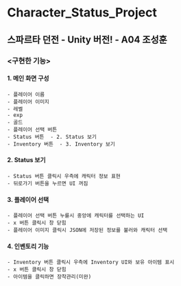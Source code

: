 # Character_Status_Project

## 스파르타 던전 - Unity  버전! - A04 조성훈

### <구현한 기능>
#### 1. 메인 화면 구성
    - 플레이어 이름
    - 플레이어 이미지
    - 레벨
    - exp
    - 골드
    - 플레이어 선택 버튼 
    - Status 버튼  - 2. Status 보기
    - Inventory 버튼  - 3. Inventory 보기
#### 2. Status 보기
    - Status 버튼 클릭시 우측에 캐릭터 정보 표현
    - 뒤로가기 버튼을 누르면 UI 꺼짐
#### 3. 플레이어 선택
    - 플레이어 선택 버튼 누를시 중앙에 캐릭터를 선택하는 UI
    - x 버튼 클릭시 창 닫힘
    - 플레이어 이미지 클릭시 JSON에 저장된 정보를 불러와 캐릭터 선택
#### 4. 인벤토리 기능
    - Inventory 버튼 클릭시 우측에 Inventory UI와 보유 아이템 표시
    - x 버튼 클릭시 창 닫힘
    - 아이템을 클릭하면 장착관리(미완)

